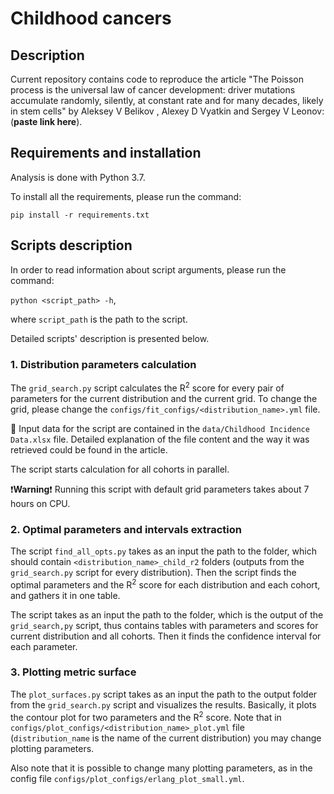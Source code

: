 # Childhood cancers

## Description
Current repository contains code to reproduce the article "The Poisson process is the universal law of cancer development: driver mutations accumulate randomly, silently, at constant rate and for many decades, likely in stem cells" by Aleksey V Belikov , Alexey D Vyatkin and Sergey V Leonov: (**paste link here**).

## Requirements and installation
Analysis is done with Python 3.7.

To install all the requirements, please run the command:

`pip install -r requirements.txt`

## Scripts description
In order to read information about script arguments,
please run the command:

`python <script_path> -h`, 

where `script_path` is the path to the script.

Detailed scripts' description is presented below.

### 1. Distribution parameters calculation

The `grid_search.py` script calculates the R<sup>2</sup> score for every pair of parameters
for the current distribution and the current grid.
To change the grid, please change the `configs/fit_configs/<distribution_name>.yml` file.

:floppy_disk: Input data for the script are contained in the `data/Childhood Incidence Data.xlsx`
file. Detailed explanation of the file content and the way it was retrieved could be found in the article.

The script starts calculation for all cohorts in parallel.

:heavy_exclamation_mark:**Warning**:heavy_exclamation_mark:
Running this script with default grid parameters takes about 7 hours on CPU.

### 2. Optimal parameters and intervals extraction

The script `find_all_opts.py` takes as an input the path to the folder,
which should contain `<distribution_name>_child_r2` folders 
(outputs from the `grid_search.py` script for every distribution).
Then the script finds the optimal parameters and the R<sup>2</sup> score for each
distribution and each cohort, and gathers it in one table.

The script  takes as an input the path to the folder, 
which is the output of the `grid_search,py` script, thus contains tables with 
parameters and scores for current distribution and all cohorts.
Then it finds the confidence interval for each parameter.

### 3. Plotting metric surface

The `plot_surfaces.py` script  takes as an input the path to the output folder from the `grid_search.py` script 
and visualizes the results. Basically, it plots the contour plot for two parameters and the
R<sup>2</sup> score. Note that in `configs/plot_configs/<distribution_name>_plot.yml`
file (`distribution_name` is the name of the current distribution) you may change plotting parameters.

Also note that it is possible to change many plotting parameters, as in the config file
`configs/plot_configs/erlang_plot_small.yml`.
